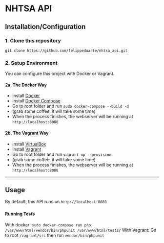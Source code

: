 # NHTSA API

## Installation/Configuration

### 1. Clone this repository

`git clone https://github.com/felippeduarte/nhtsa_api.git`

### 2. Setup Environment

You can configure this project with Docker or Vagrant.

#### 2a. The Docker Way

- Install [Docker](https://docs.docker.com/install/)
- Install [Docker Compose](https://docs.docker.com/compose/install/)
- Go to root folder and run `sudo docker-compose --build -d`
- (grab some coffee, it will take some time)
- When the process finishes, the webserver will be running at `http://localhost:8080`

#### 2b. The Vagrant Way

- Install [VirtualBox](https://www.virtualbox.org/)
- Install [Vagrant](https://www.vagrantup.com/intro/getting-started/index.html)
- Go to root folder and run `vagrant up --provision`
- (grab some coffee, it will take some time)
- When the process finishes, the webserver will be running at `http://localhost:8080`

---

## Usage

By default, this API runs on `http://localhost:8080`

###

#### Running Tests

With docker: `sudo docker-compose run php /var/www/html/vendor/bin/phpunit /var/www/html/tests/`
With Vagrant: Go to root `/vagrant/src` then run `vendor/bin/phpunit`